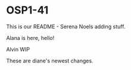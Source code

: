 # OSP1-41

This is our README - Serena
Noels adding stuff.

Alana is here, hello!

Alvin WIP

These are diane's newest changes.